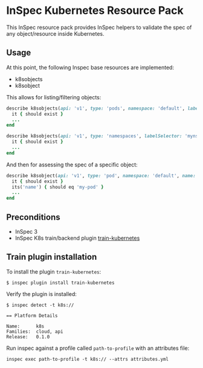 # InSpec Kubernetes Resource Pack

This InSpec resource pack provides InSpec helpers to validate the spec of any object/resource inside Kubernetes.

## Usage

At this point, the following Inspec base resources are implemented:

- k8sobjects
- k8sobject

This allows for listing/filtering objects:

```ruby
describe k8sobjects(api: 'v1', type: 'pods', namespace: 'default', labelSelector: 'run=nginx') do
  it { should exist }
  ...
end
```

```ruby
describe k8sobjects(api: 'v1', type: 'namespaces', labelSelector: 'myns=prod') do
  it { should exist }
  ...
end
```

And then for assessing the spec of a specific object:

```ruby
describe k8sobject(api: 'v1', type: 'pod', namespace: 'default', name: 'my-pod') do
  it { should exist }
  its('name') { should eq 'my-pod' }
  ...
end
```

## Preconditions

- InSpec 3
- InSpec K8s train/backend plugin [train-kubernetes](https://github.com/bgeesaman/train-kubernetes)

## Train plugin installation

To install the plugin `train-kubernetes`:

```
$ inspec plugin install train-kubernetes
```

Verify the plugin is installed:

```
$ inspec detect -t k8s://

== Platform Details

Name:      k8s
Families:  cloud, api
Release:   0.1.0
```

Run inspec against a profile called `path-to-profile` with an attributes file: 
```
inspec exec path-to-profile -t k8s:// --attrs attributes.yml
```
